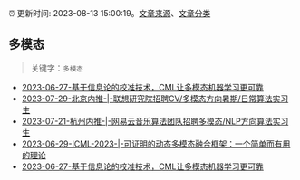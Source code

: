 :alarm_clock: 更新时间: 2023-08-13 15:00:19。[文章来源](/README.md)、[文章分类](/TAGS.md)

## 多模态


> 关键字：`多模态`



- [2023-06-27-基于信息论的校准技术，CML让多模态机器学习更可靠](https://posts.careerengine.us/p/649a697cfba2fd44a974741f) 
- [2023-07-29-北京内推-|-联想研究院招聘CV/多模态方向暑期/日常算法实习生](https://posts.careerengine.us/p/64c40c83e16794707b10ea63) 
- [2023-07-21-杭州内推-|-网易云音乐算法团队招聘多模态/NLP方向算法实习生](https://posts.careerengine.us/p/64ba0865d87c6d7e38114a17) 
- [2023-06-29-​ICML-2023-|-可证明的动态多模态融合框架：一个简单而有用的理论](https://posts.careerengine.us/p/649d11f12a6d1145e347e4e8) 
- [2023-06-27-基于信息论的校准技术，CML让多模态机器学习更可靠](https://posts.careerengine.us/p/649a697cfba2fd44a974741f) 
